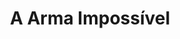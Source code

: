 ---
Numero: 342
title: A Arma Impossível
Autor: Philip K Dick
Co-autor: 
Ano-de-Publicacao: 1985
Titulo-original: The Zap Gun
Tradutor: Eurico da Fonseca
Co-tradutor: 
Ano-de-edicao: 1967
alias: Philip-K-Dick
Autor2-alias: 
Tradutor1-alias: Eurico-da-Fonseca
Tradutor2-alias: 
Titulo-link: 342-A-Arma-Impossivel
Capa: 
pags: 
Capa-link: 
---